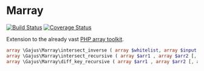 # Marray

[![Build Status](https://travis-ci.org/gajus/marray.png?branch=master)](https://travis-ci.org/gajus/marray)
[![Coverage Status](https://coveralls.io/repos/gajus/marray/badge.png)](https://coveralls.io/r/gajus/marray)

Extension to the already vast [PHP array toolkit](http://ie2.php.net/manual/en/book.array.php).

```php
array \Gajus\Marray\intersect_inverse ( array $whitelist, array $input )
array \Gajus\Marray\intersect_recursive ( array $arr1 , array $arr2 [, array $... ] )
array \Gajus\Marray\diff_key_recursive ( array $arr1 , array $arr2 [, array $... ] )
```